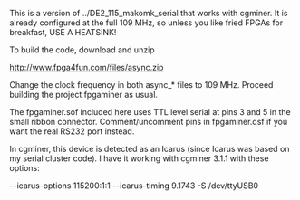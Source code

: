 This is a version of ../DE2_115_makomk_serial that works with
cgminer. It is already configured at the full 109 MHz, so unless you
like fried FPGAs for breakfast, USE A HEATSINK!

To build the code, download and unzip

http://www.fpga4fun.com/files/async.zip

Change the clock frequency in both async_* files to 109 MHz. Proceed
building the project fpgaminer as usual.

The fpgaminer.sof included here uses TTL level serial at pins 3 and 5
in the small ribbon connector. Comment/uncomment pins in fpgaminer.qsf
if you want the real RS232 port instead.

In cgminer, this device is detected as an Icarus (since Icarus was
based on my serial cluster code). I have it working with cgminer 3.1.1
with these options:

--icarus-options 115200:1:1 --icarus-timing 9.1743 -S /dev/ttyUSB0
